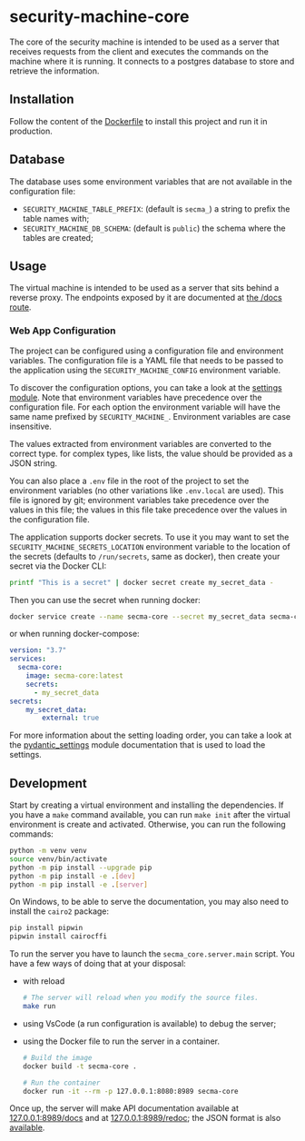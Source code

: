 # security-machine-core

The core of the security machine is intended to be used as a server that
receives requests from the client and executes the commands on the machine
where it is running. It connects to a postgres database to store and retrieve
the information.

## Installation

Follow the content of the [Dockerfile](./Dockerfile) to install this project
and run it in production.

## Database

The database uses some environment variables that are not available in the
configuration file:

- `SECURITY_MACHINE_TABLE_PREFIX`: (default is `secma_`) a string to prefix
  the table names with;
- `SECURITY_MACHINE_DB_SCHEMA`: (default is `public`) the schema where the
  tables are created;

## Usage

The virtual machine is intended to be used as a server that sits behind
a reverse proxy. The endpoints exposed by it are documented at
[the /docs route](http://localhost:8989/docs).

### Web App Configuration

The project can be configured using a configuration file and environment
variables. The configuration file is a YAML file that needs to be passed to the
application using the `SECURITY_MACHINE_CONFIG` environment variable.

To discover the configuration options, you can take a look at the
[settings module](./secma_core/server/settings.py). Note that
environment variables have precedence over the configuration file.
For each option the environment variable will have the same name prefixed
by `SECURITY_MACHINE_`. Environment variables are case insensitive.

The values extracted from environment variables are converted to the
correct type. for complex types, like lists, the value should be provided
as a JSON string.

You can also place a `.env` file in the root of the project to set the
environment variables (no other variations like `.env.local` are used).
This file is ignored by git; environment variables take precedence over
the values in this file; the values in this file take precedence over
the values in the configuration file.

The application supports docker secrets. To use it you may want to set the
`SECURITY_MACHINE_SECRETS_LOCATION` environment variable to the location
of the secrets (defaults to `/run/secrets`, same as docker),
then create your secret via the Docker CLI:

```bash
printf "This is a secret" | docker secret create my_secret_data -
```

Then you can use the secret when running docker:

```bash
docker service create --name secma-core --secret my_secret_data secma-core:latest
```

or when running docker-compose:

```yaml
version: "3.7"
services:
  secma-core:
    image: secma-core:latest
    secrets:
      - my_secret_data
secrets:
    my_secret_data:
        external: true
```

For more information about the setting loading order, you can take a look
at the [pydantic_settings](https://docs.pydantic.dev/2.5/concepts/pydantic_settings/)
module documentation that is used to load the settings.

## Development

Start by creating a virtual environment and installing the dependencies.
If you have a `make` command available, you can run `make init` after
the virtual environment is create and activated. Otherwise, you can run
the following commands:

```bash
python -m venv venv
source venv/bin/activate
python -m pip install --upgrade pip
python -m pip install -e .[dev]
python -m pip install -e .[server]
```

On Windows, to be able to serve the documentation, you may also need to
install the `cairo2` package:

```bash
pip install pipwin
pipwin install cairocffi
```

To run the server you have to launch the `secma_core.server.main` script.
You have a few ways of doing that at your disposal:

- with reload

    ```bash
    # The server will reload when you modify the source files.
    make run
    ```

- using VsCode (a run configuration is available) to debug the server;
- using the Docker file to run the server in a container.

    ```bash
    # Build the image
    docker build -t secma-core .

    # Run the container
    docker run -it --rm -p 127.0.0.1:8080:8989 secma-core
    ```

Once up, the server will make API documentation available at
[127.0.0.1:8989/docs](http://127.0.0.1:8989/docs) and at
[127.0.0.1:8989/redoc](http://127.0.0.1:8989/redoc); the JSON format is
also [available](http://localhost:8989/openapi.json).
